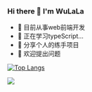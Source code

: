 ### Hi there 👋 I'm WuLaLa

<!--
**qimingtaimafanya/qimingtaimafanya** is a ✨ _special_ ✨ repository because its `README.md` (this file) appears on your GitHub profile.

Here are some ideas to get you started:


-->
- 🔭 目前从事web前端开发
- 🌱 正在学习typeScript...
- 👯 分享个人的练手项目
- 🤔 欢迎提出问题

[![Top Langs](https://github-readme-stats.vercel.app/api/top-langs/?username=anuraghazra&layout=compact&hide=css,html,less,scss)](https://github.com/anuraghazra/github-readme-stats)

![](https://github-readme-stats.vercel.app/api?username=qimingtaimafanya&theme=buefy&show_icons&hide_title=true)
